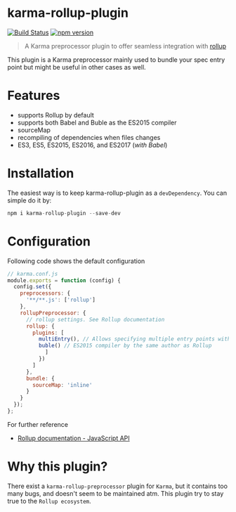 # karma-rollup-plugin

[![Build Status](https://travis-ci.org/Kflash/karma-rollup-plugin.svg?branch=master)](https://travis-ci.org/Kflash/karma-rollup-plugin)
[![npm version](https://img.shields.io/npm/v/karma-rollup-plugin.svg)](https://www.npmjs.org/package/karma-rollup-plugin)

> A Karma preprocessor plugin to offer seamless integration with [rollup](http://rollupjs.org/)

This plugin is a Karma preprocessor mainly used to bundle your spec entry point but might be useful in other cases as well.

# Features
  
  - supports Rollup by default
  - supports both Babel and Buble as the ES2015 compiler
  - sourceMap
  - recompiling of dependencies when files changes
  - ES3, ES5, ES2015, ES2016, and ES2017 (*with Babel*)

# Installation

The easiest way is to keep karma-rollup-plugin as a `devDependency`. You can simple do it by:

```js
npm i karma-rollup-plugin --save-dev
```

# Configuration

Following code shows the default configuration

```js
// karma.conf.js
module.exports = function (config) {
  config.set({
    preprocessors: {
      '**/**.js': ['rollup']
    },
    rollupPreprocessor: {
      // rollup settings. See Rollup documentation
      rollup: {
        plugins: [
          multiEntry(), // Allows specifying multiple entry points with rollup.
          buble() // ES2015 compiler by the same author as Rollup
            ]
          })
        ]
      },
      bundle: {
        sourceMap: 'inline'
      }
    }
  });
};
```

For further reference

- [Rollup documentation - JavaScript API](https://github.com/rollup/rollup/wiki/JavaScript-API)

# Why this plugin?

There exist a `karma-rollup-preprocessor` plugin for `Karma`, but it contains too many bugs, and doesn't seem to be maintained atm. 
This plugin try to stay true to the `Rollup ecosystem`.